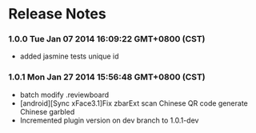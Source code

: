 <!--
#
# Copyright 2012-2013, Polyvi Inc. (http://polyvi.github.io/openxface)
# This program is distributed under the terms of the GNU General Public License.
# 
# This file is part of xFace.
# 
# xFace is free software: you can redistribute it and/or modify
# it under the terms of the GNU General Public License as published by
# the Free Software Foundation, either version 3 of the License, or
# (at your option) any later version.
# 
# xFace is distributed in the hope that it will be useful,
# but WITHOUT ANY WARRANTY; without even the implied warranty of
# MERCHANTABILITY or FITNESS FOR A PARTICULAR PURPOSE.  See the
# GNU General Public License for more details.
# 
# You should have received a copy of the GNU General Public License
# along with xFace.  If not, see <http://www.gnu.org/licenses/>.
#
-->

# Release Notes
### 1.0.0 Tue Jan 07 2014 16:09:22 GMT+0800 (CST)
 *  added jasmine tests unique id
### 1.0.1 Mon Jan 27 2014 15:56:48 GMT+0800 (CST)
 *  batch modify .reviewboard
 *  [android][Sync xFace3.1]Fix zbarExt scan Chinese QR code generate Chinese garbled
 *  Incremented plugin version on dev branch to 1.0.1-dev